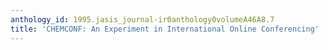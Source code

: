 ```yaml
---
anthology_id: 1995.jasis_journal-ir0anthology0volumeA46A8.7
title: 'CHEMCONF: An Experiment in International Online Conferencing'
---
```

